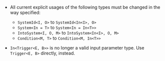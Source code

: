 - All current explicit usages of the following types must be changed in the way specified:
  - `SystemId<I, O>` to `SystemId<In<I>, O>`
  - `System<In = T>` to `System<In = In<T>>`
  - `IntoSystem<I, O, M>` to `IntoSystem<In<I>, O, M>`
  - `Condition<M, T>` to `Condition<M, In<T>>`

- `In<Trigger<E, B>>` is no longer a valid input parameter type. Use `Trigger<E, B>` directly, instead.
